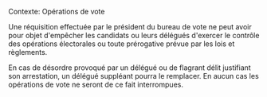 Contexte: Opérations de vote

Une réquisition effectuée par le président du bureau de vote ne peut avoir pour objet d'empêcher les candidats ou leurs délégués d'exercer le contrôle des opérations électorales ou toute prérogative prévue par les lois et règlements.

En cas de désordre provoqué par un délégué ou de flagrant délit justifiant son arrestation, un délégué suppléant pourra le remplacer. En aucun cas les opérations de vote ne seront de ce fait interrompues.